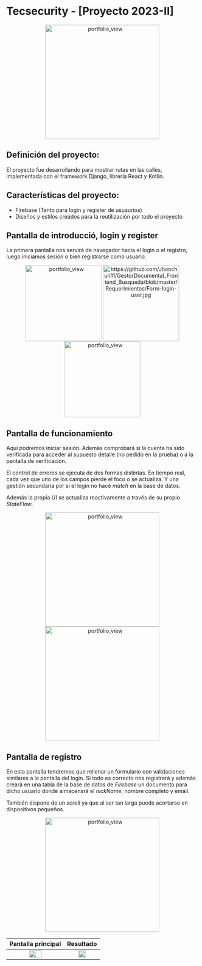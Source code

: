 # Tecsecurity - [Proyecto 2023-II]

<p align="center">
<img align="center" width="300" alt="portfolio_view" src="https://github.com/Jhonchuri11/GestorDocumental_Frontend_Busqueda/blob/master/Requerimientos/Logo.jpg">
</p>

## Definición del proyecto:

El proyecto fue desarrollando para mostrar rutas en las calles, implementada con el framework Django, librería React y Kotlin.

## Características del proyecto:

- Firebase (Tanto para login y register de usuaurios)
- Diseños y estilos creados para la reutilización por todo el proyecto

## Pantalla de introducció, login y register
La primera pantalla nos servirá de navegador hacia el login o el registro, luego iniciamos sesión o bien registrarse como usuario.

<p align="center">
  <img align="center"  width="200" alt="portfolio_view" src="https://github.com/Jhonchuri11/GestorDocumental_Frontend_Busqueda/blob/master/Requerimientos/Index.jpg">
  <img align="center"  width="200" alt="https://github.com/Jhonchuri11/GestorDocumental_Frontend_Busqueda/blob/master/Requerimientos/Form-login-user.jpg">
  <img align="center"  width="200" alt="portfolio_view" src="https://github.com/Jhonchuri11/GestorDocumental_Frontend_Busqueda/blob/master/Requerimientos/Form-register-user.jpg">
</p>

## Pantalla de funcionamiento 

Aquí podremos iniciar sesión. Además comprobará si la cuenta ha sido verificada para acceder al supuesto detalle (no pedido en la prueba) o a la pantalla de verificación.

El control de errores se ejecuta de dos formas distintas. En tiempo real, cada vez que uno de los campos pierde el foco o se actualiza. Y una gestión secundaria por si el login no hace *match* en la base de datos.

Además la propia UI se actualiza reactivamente a través de su propio *StateFlow*.

<p align="center">
<img align="center" width="300" alt="portfolio_view" src="https://github.com/Jhonchuri11/GestorDocumental_Frontend_Busqueda/blob/master/Requerimientos/Tecsecurity-login.gif">
<img align="center" width="300" alt="portfolio_view" src="https://github.com/Jhonchuri11/GestorDocumental_Frontend_Busqueda/blob/master/Requerimientos/Tecsecurity-routes.gif">
</p>

## Pantalla de registro

En esta pantalla tendremos que rellenar un formulario con validaciones similares a la pantalla del login. Si todo es correcto nos registrará y además creará en una tabla de la base de datos de *Firebase* un documento para dicho usuario donde almacenará el *nickName*, nombre completo y email.

También dispone de un *scroll* ya que al ser tan larga puede acortarse en dispositivos pequeños.

<p align="center">
<img align="center" width="300" alt="portfolio_view" src="./docs/signin.png">
</p>

|                               Pantalla principal                               |                                   Resultado                                    |
|:------------------------------------------------------------------------------:|:------------------------------------------------------------------------------:|
|  <img src="https://github.com/Jhonchuri11/GestorDocumental_Frontend_Busqueda/blob/master/Requerimientos/Index.jpg" style="height: 50%; width:50%;"/>  |  <img src="https://i.imgur.com/lH1NBas.png" style="height: 50%; width:50%;"/>  |


